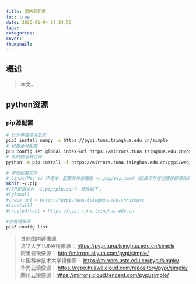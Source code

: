 ```yaml
---
title: 国内源配置
toc: true
date: 2025-01-04 14:24:56
tags:
categories:
cover:
thumbnail:
---
```


## 概述

> 本文。

<!--more-->

## python资源  

### pip源配置  
```bash
# 针对单独命令生效
pip3 install numpy -i https://pypi.tuna.tsinghua.edu.cn/simple
# 设置全局配置
pip config set global.index-url https://mirrors.tuna.tsinghua.edu.cn/pypi/web/simple
# 临时使用其它源
python -m pip install -i https://mirrors.tuna.tsinghua.edu.cn/pypi/web/simple --upgrade pip

# 修改配置文件
# Linux/Mac os 环境中，配置文件位置在 ~/.pip/pip.conf（如果不存在创建该目录和文件）：
mkdir ~/.pip
#打开配置文件 ~/.pip/pip.conf，修改如下：
#[global]
#index-url = https://pypi.tuna.tsinghua.edu.cn/simple
#[install]
#trusted-host = https://pypi.tuna.tsinghua.edu.cn

#查看镜像源
pip3 config list 

```

>其他国内镜像源  
清华大学TUNA镜像源： https://pypi.tuna.tsinghua.edu.cn/simple  
阿里云镜像源： http://mirrors.aliyun.com/pypi/simple/  
中国科学技术大学镜像源： https://mirrors.ustc.edu.cn/pypi/simple/  
华为云镜像源： https://repo.huaweicloud.com/repository/pypi/simple/  
腾讯云镜像源：https://mirrors.cloud.tencent.com/pypi/simple/  

